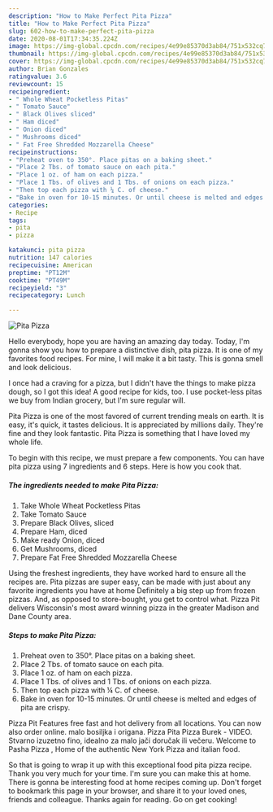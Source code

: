 ```yaml
---
description: "How to Make Perfect Pita Pizza"
title: "How to Make Perfect Pita Pizza"
slug: 602-how-to-make-perfect-pita-pizza
date: 2020-08-01T17:34:35.224Z
image: https://img-global.cpcdn.com/recipes/4e99e85370d3ab84/751x532cq70/pita-pizza-recipe-main-photo.jpg
thumbnail: https://img-global.cpcdn.com/recipes/4e99e85370d3ab84/751x532cq70/pita-pizza-recipe-main-photo.jpg
cover: https://img-global.cpcdn.com/recipes/4e99e85370d3ab84/751x532cq70/pita-pizza-recipe-main-photo.jpg
author: Brian Gonzales
ratingvalue: 3.6
reviewcount: 15
recipeingredient:
- " Whole Wheat Pocketless Pitas"
- " Tomato Sauce"
- " Black Olives sliced"
- " Ham diced"
- " Onion diced"
- " Mushrooms diced"
- " Fat Free Shredded Mozzarella Cheese"
recipeinstructions:
- "Preheat oven to 350°. Place pitas on a baking sheet."
- "Place 2 Tbs. of tomato sauce on each pita."
- "Place 1 oz. of ham on each pizza."
- "Place 1 Tbs. of olives and 1 Tbs. of onions on each pizza."
- "Then top each pizza with ¼ C. of cheese."
- "Bake in oven for 10-15 minutes. Or until cheese is melted and edges of pita are crispy."
categories:
- Recipe
tags:
- pita
- pizza

katakunci: pita pizza 
nutrition: 147 calories
recipecuisine: American
preptime: "PT12M"
cooktime: "PT49M"
recipeyield: "3"
recipecategory: Lunch

---
```



![Pita Pizza](https://img-global.cpcdn.com/recipes/4e99e85370d3ab84/751x532cq70/pita-pizza-recipe-main-photo.jpg)

Hello everybody, hope you are having an amazing day today. Today, I'm gonna show you how to prepare a distinctive dish, pita pizza. It is one of my favorites food recipes. For mine, I will make it a bit tasty. This is gonna smell and look delicious.

I once had a craving for a pizza, but I didn&#39;t have the things to make pizza dough, so I got this idea! A good recipe for kids, too. I use pocket-less pitas we buy from Indian grocery, but I&#39;m sure regular will.

Pita Pizza is one of the most favored of current trending meals on earth. It is easy, it's quick, it tastes delicious. It is appreciated by millions daily. They're fine and they look fantastic. Pita Pizza is something that I have loved my whole life.


To begin with this recipe, we must prepare a few components. You can have pita pizza using 7 ingredients and 6 steps. Here is how you cook that.

<!--inarticleads1-->

##### The ingredients needed to make Pita Pizza:

1. Take  Whole Wheat Pocketless Pitas
1. Take  Tomato Sauce
1. Prepare  Black Olives, sliced
1. Prepare  Ham, diced
1. Make ready  Onion, diced
1. Get  Mushrooms, diced
1. Prepare  Fat Free Shredded Mozzarella Cheese


Using the freshest ingredients, they have worked hard to ensure all the recipes are. Pita pizzas are super easy, can be made with just about any favorite ingredients you have at home Definitely a big step up from frozen pizzas. And, as opposed to store-bought, you get to control what. Pizza Pit delivers Wisconsin&#39;s most award winning pizza in the greater Madison and Dane County area. 

<!--inarticleads2-->

##### Steps to make Pita Pizza:

1. Preheat oven to 350°. Place pitas on a baking sheet.
1. Place 2 Tbs. of tomato sauce on each pita.
1. Place 1 oz. of ham on each pizza.
1. Place 1 Tbs. of olives and 1 Tbs. of onions on each pizza.
1. Then top each pizza with ¼ C. of cheese.
1. Bake in oven for 10-15 minutes. Or until cheese is melted and edges of pita are crispy.


Pizza Pit Features free fast and hot delivery from all locations. You can now also order online. malo bosiljka i origana. Pizza Pita Pizza Burek - VIDEO. Stvarno izuzetno fino, idealno za malo jači doručak ili večeru. Welcome to Pasha Pizza , Home of the authentic New York Pizza and italian food. 

So that is going to wrap it up with this exceptional food pita pizza recipe. Thank you very much for your time. I'm sure you can make this at home. There is gonna be interesting food at home recipes coming up. Don't forget to bookmark this page in your browser, and share it to your loved ones, friends and colleague. Thanks again for reading. Go on get cooking!

